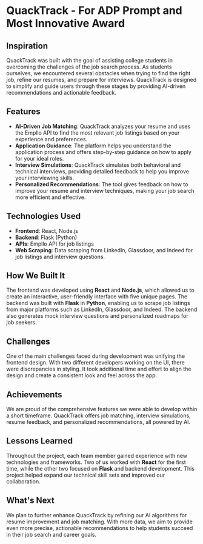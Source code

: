 # QuackTrack - For ADP Prompt and Most Innovative Award

## Inspiration
QuackTrack was built with the goal of assisting college students in overcoming the challenges of the job search process. As students ourselves, we encountered several obstacles when trying to find the right job, refine our resumes, and prepare for interviews. QuackTrack is designed to simplify and guide users through these stages by providing AI-driven recommendations and actionable feedback.

## Features
- **AI-Driven Job Matching**: QuackTrack analyzes your resume and uses the Empllo API to find the most relevant job listings based on your experience and preferences.
- **Application Guidance**: The platform helps you understand the application process and offers step-by-step guidance on how to apply for your ideal roles.
- **Interview Simulations**: QuackTrack simulates both behavioral and technical interviews, providing detailed feedback to help you improve your interviewing skills.
- **Personalized Recommendations**: The tool gives feedback on how to improve your resume and interview techniques, making your job search more efficient and effective.

## Technologies Used
- **Frontend**: React, Node.js
- **Backend**: Flask (Python)
- **APIs**: Empllo API for job listings
- **Web Scraping**: Data scraping from LinkedIn, Glassdoor, and Indeed for job listings and interview questions.

## How We Built It
The frontend was developed using **React** and **Node.js**, which allowed us to create an interactive, user-friendly interface with five unique pages. The backend was built with **Flask** in **Python**, enabling us to scrape job listings from major platforms such as LinkedIn, Glassdoor, and Indeed. The backend also generates mock interview questions and personalized roadmaps for job seekers.

## Challenges
One of the main challenges faced during development was unifying the frontend design. With two different developers working on the UI, there were discrepancies in styling. It took additional time and effort to align the design and create a consistent look and feel across the app.

## Achievements
We are proud of the comprehensive features we were able to develop within a short timeframe. QuackTrack offers job matching, interview simulations, resume feedback, and personalized recommendations, all powered by AI.

## Lessons Learned
Throughout the project, each team member gained experience with new technologies and frameworks. Two of us worked with **React** for the first time, while the other two focused on **Flask** and backend development. This project helped expand our technical skill sets and improved our collaboration.

## What's Next
We plan to further enhance QuackTrack by refining our AI algorithms for resume improvement and job matching. With more data, we aim to provide even more precise, actionable recommendations to help students succeed in their job search and career goals.

